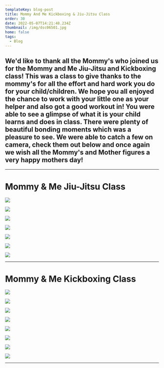 ```yaml
---
templateKey: blog-post
title: Mommy And Me Kickboxing & Jiu-Jitsu Class
order: 30
date: 2022-05-07T14:21:48.234Z
thumbnail: /img/dsc06501.jpg
home: false
tags:
  - Blog
---
```

## We'd like to thank all the Mommy's who joined us for the Mommy and Me Jiu-Jitsu and Kickboxing class! This was a class to give thanks to the mommy's for all the effort and hard work you do for your child/children. We hope you all enjoyed the chance to work with your little one as your helper and also got a good workout in! You were able to see a glimpse of what it is your child learns and does in class. There were plenty of beautiful bonding moments which was a pleasure to see. We were able to catch a few on camera, check them out below and once again we wish all the Mommy's and Mother figures a very happy mothers day!

- - -

# Mommy & Me Jiu-Jitsu Class

![](/img/dsc06452.jpg)

![](/img/dsc06169.jpg)

![](/img/dsc06151.jpg)

![](/img/dsc06199.jpg)

![](/img/dsc06472.jpg)

![](/img/dsc06435.jpg)

![](/img/dsc06113.jpg)

- - -

# Mommy & Me Kickboxing Class 

![](/img/dsc05728.jpg)

![](/img/dsc05904.jpg)

![](/img/dsc05629.jpg)

![](/img/dsc05928.jpg)

![](/img/dsc05937.jpg)

![](/img/dsc05660.jpg)

![](/img/dsc05755.jpg)

![](/img/dsc05784.jpg)

- - - 
